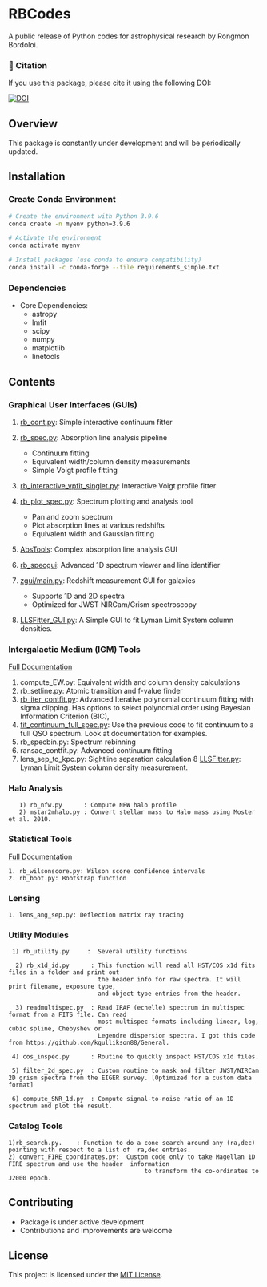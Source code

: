 # RBCodes

A public release of Python codes for astrophysical research by Rongmon Bordoloi. 

### 📖 Citation

If you use this package, please cite it using the following DOI:

[![DOI](https://zenodo.org/badge/DOI/10.5281/zenodo.6079263.svg)](https://doi.org/10.5281/zenodo.6079263)


## Overview
This package is constantly under development and will be periodically updated.

## Installation

### Create Conda Environment
```bash
# Create the environment with Python 3.9.6
conda create -n myenv python=3.9.6

# Activate the environment
conda activate myenv

# Install packages (use conda to ensure compatibility)
conda install -c conda-forge --file requirements_simple.txt
```

### Dependencies
- Core Dependencies: 
  - astropy
  - lmfit
  - scipy
  - numpy
  - matplotlib
  - linetools

## Contents

### Graphical User Interfaces (GUIs)
1. [rb_cont.py](/docs/GUIs/rb_cont.md): Simple interactive continuum fitter
2. [rb_spec.py](/docs/GUIs/rb_spec.md): Absorption line analysis pipeline
   - Continuum fitting
   - Equivalent width/column density measurements
   - Simple Voigt profile fitting
3. [rb_interactive_vpfit_singlet.py](/docs/GUIs/rb_interactive_vpfit_singlet.md): Interactive Voigt profile     fitter
4. [rb_plot_spec.py](/docs/GUIs/rb_plot_spec.md): Spectrum plotting and analysis tool
   - Pan and zoom spectrum
   - Plot absorption lines at various redshifts
   - Equivalent width and Gaussian fitting
5. [AbsTools](/docs/GUIs/AbsTools/README.md): Complex absorption line analysis GUI
6. [rb_specgui](/docs/GUIs/rb_specgui/rb_specgui.md): Advanced 1D spectrum viewer and line identifier
7. [zgui/main.py](/docs/GUIs/zgui.md): Redshift measurement GUI for galaxies
   - Supports 1D and 2D spectra
   - Optimized for JWST NIRCam/Grism spectroscopy

8. [LLSFitter_GUI.py](/docs/GUIs/LLSFitter/LLSFitter.md): A Simple GUI to fit Lyman Limit System column densities.

### Intergalactic Medium (IGM) Tools

[Full Documentation](/docs/IGM/IGM_README.md)

1. compute_EW.py: Equivalent width and column density calculations
2. rb_setline.py: Atomic transition and f-value finder
3. [rb_iter_contfit.py](/docs/IGM/rb_iter_contfit.md): Advanced Iterative polynomial continuum fitting with sigma clipping. Has options to select polynomial order using Bayesian Information Criterion (BIC),
4. [fit_continuum_full_spec.py](/docs/IGM/rb_iter_contfit.md): Use the previous code to fit continuum to a full QSO spectrum. Look at documentation for examples.
5. rb_specbin.py: Spectrum rebinning
6. ransac_contfit.py: Advanced continuum fitting
7. lens_sep_to_kpc.py: Sightline separation calculation
8 [LLSFitter.py](/docs/GUIs/LLSFitter/LLSFitter.md): Lyman Limit System column density measurement. 
    
### Halo Analysis
       1) rb_nfw.py      : Compute NFW halo profile
       2) mstar2mhalo.py : Convert stellar mass to Halo mass using Moster et al. 2010.

### Statistical Tools
[Full Documentation](/docs/rbstat/rb_stat_readme.md)

    1. rb_wilsonscore.py: Wilson score confidence intervals
    2. rb_boot.py: Bootstrap function

### Lensing
    1. lens_ang_sep.py: Deflection matrix ray tracing

### Utility Modules
     1) rb_utility.py     :  Several utility functions

      2) rb_x1d_id.py      : This function will read all HST/COS x1d fits files in a folder and print out
                             the header info for raw spectra. It will print filename, exposure type, 
                             and object type entries from the header.

      3) readmultispec.py  : Read IRAF (echelle) spectrum in multispec format from a FITS file. Can read 
                             most multispec formats including linear, log, cubic spline, Chebyshev or 
                             Legendre dispersion spectra. I got this code from https://github.com/kgullikson88/General.

     4) cos_inspec.py      : Routine to quickly inspect HST/COS x1d files.

     5) filter_2d_spec.py  : Custom routine to mask and filter JWST/NIRCam 2D grism spectra from the EIGER survey. [Optimized for a custom data format]

     6) compute_SNR_1d.py  : Compute signal-to-noise ratio of an 1D spectrum and plot the result.
             

### Catalog Tools
    1)rb_search.py.    : Function to do a cone search around any (ra,dec) pointing with respect to a list of  ra,dec entries.
    2) convert_FIRE_coordinates.py:  Custom code only to take Magellan 1D FIRE spectrum and use the header  information
                                          to transform the co-ordinates to J2000 epoch.

## Contributing
- Package is under active development
- Contributions and improvements are welcome

## License

This project is licensed under the [MIT License](LICENSE).
